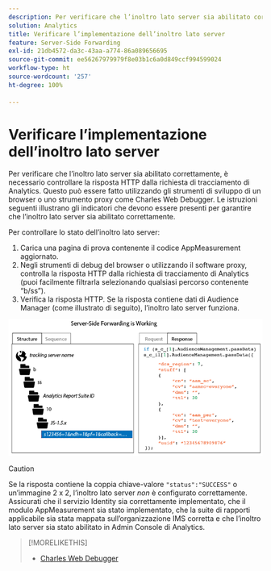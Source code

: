 ```yaml
---
description: Per verificare che l’inoltro lato server sia abilitato correttamente, è necessario controllare la risposta HTTP dalla richiesta di tracciamento di Analytics. Questo può essere fatto utilizzando gli strumenti di sviluppo di un browser o uno strumento proxy come Charles Web Debugger. Le istruzioni seguenti illustrano gli indicatori che devono essere presenti per garantire che l’inoltro lato server sia abilitato correttamente.
solution: Analytics
title: Verificare l’implementazione dell’inoltro lato server
feature: Server-Side Forwarding
exl-id: 21db4572-da3c-43aa-a774-86a089656695
source-git-commit: ee56267979979f8e03b1c6a0d849ccf994599024
workflow-type: ht
source-wordcount: '257'
ht-degree: 100%

---
```


# Verificare l’implementazione dell’inoltro lato server

Per verificare che l’inoltro lato server sia abilitato correttamente, è necessario controllare la risposta HTTP dalla richiesta di tracciamento di Analytics. Questo può essere fatto utilizzando gli strumenti di sviluppo di un browser o uno strumento proxy come Charles Web Debugger. Le istruzioni seguenti illustrano gli indicatori che devono essere presenti per garantire che l’inoltro lato server sia abilitato correttamente.

Per controllare lo stato dell’inoltro lato server:

1. Carica una pagina di prova contenente il codice AppMeasurement aggiornato.
1. Negli strumenti di debug del browser o utilizzando il software proxy, controlla la risposta HTTP dalla richiesta di tracciamento di Analytics (puoi facilmente filtrarla selezionando qualsiasi percorso contenente “b/ss”).
1. Verifica la risposta HTTP. Se la risposta contiene dati di Audience Manager (come illustrato di seguito), l’inoltro lato server funziona.

![](assets/ssf-succeed.png)

>[!CAUTION]
>
>Se la risposta contiene la coppia chiave-valore `"status":"SUCCESS"` o un’immagine 2 x 2, l’inoltro lato server *non* è configurato correttamente. Assicurati che il servizio Identity sia correttamente implementato, che il modulo AppMeasurement sia stato implementato, che la suite di rapporti applicabile sia stata mappata sull’organizzazione IMS corretta e che l’inoltro lato server sia stato abilitato in Admin Console di Analytics.

>[!MORELIKETHIS]
>
>* [Charles Web Debugger](https://www.charlesproxy.com/)

